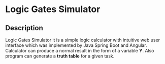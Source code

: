 # Logic Gates Simulator

## Description
Logic Gates Simulator it is a simple logic calculator with intuitive web user interface which was implemented by Java Spring Boot and Angular. Calculator can produce a normal result in the form of a variable **Y**. Also program can generate a **truth table** for a given task.


